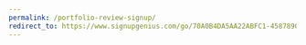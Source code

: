 ```yaml
---
permalink: /portfolio-review-signup/
redirect_to: https://www.signupgenius.com/go/70A0B4DA5AA22ABFC1-45878902-f23industry#/
---
```

